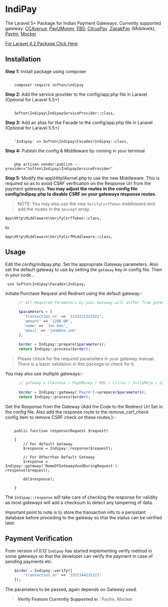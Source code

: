 # IndiPay
The Laravel 5+ Package for Indian Payment Gateways. Currently supported gateway: <a href="http://www.ccavenue.com/">CCAvenue</a>, <a href="https://www.payumoney.com/">PayUMoney</a>, <a href="https://www.ebs.in">EBS</a>, <a href="http://www.citruspay.com/">CitrusPay</a> ,<a href="https://pay.mobikwik.com/">ZapakPay</a> (Mobikwik), <a href="https://dashboard.paytm.com/">Paytm</a>, <a href="http://mocker.in">Mocker</a>

<a href="https://github.com/softon/indipay/tree/laravel4">For Laravel 4.2 Package Click Here</a>

<h2>Installation</h2>
<b>Step 1:</b> Install package using composer
<pre><code>
    composer require softon/indipay
</pre></code>

<b>Step 2:</b> Add the service provider to the config/app.php file in Laravel (Optional for Laravel 5.5+)
<pre><code>
    Softon\Indipay\IndipayServiceProvider::class,
</pre></code>

<b>Step 3:</b> Add an alias for the Facade to the config/app.php file in Laravel (Optional for Laravel 5.5+)
<pre><code>
    'Indipay' => Softon\Indipay\Facades\Indipay::class,
</pre></code>

<b>Step 4:</b> Publish the config & Middleware by running in your terminal
<pre><code>
    php artisan vendor:publish --provider="Softon\Indipay\IndipayServiceProvider" 
</pre></code>

<b>Step 5:</b> Modify the app\Http\Kernel.php to use the new Middleware. 
This is required so as to avoid CSRF verification on the Response Url from the payment gateways.
<b>You may adjust the routes in the config file config/indipay.php to disable CSRF on your gateways response routes.</b>

> NOTE: You may also use the new `VerifyCsrfToken` middleware and add the routes in the `$except` array.

<pre><code>App\Http\Middleware\VerifyCsrfToken::class,</code></pre>
to
<pre><code>App\Http\Middleware\VerifyCsrfMiddleware::class,</code></pre>

<h2>Usage</h2>

Edit the config/indipay.php. Set the appropriate Gateway parameters. Also set the default gateway to use by setting the `gateway` key in config file. Then in your code... <br>
<pre><code> use Softon\Indipay\Facades\Indipay;  </code></pre>
Initiate Purchase Request and Redirect using the default gateway:-
```php 
      /* All Required Parameters by your Gateway will differ from gateway to gateway refer the gate manual */
      
      $parameters = [
        'transaction_no' => '1233221223322',
        'amount' => '1200.00',
        'name' => 'Jon Doe',
        'email' => 'jon@doe.com'
      ];
      
      $order = Indipay::prepare($parameters);
      return Indipay::process($order);
```
> Please check for the required parameters in your gateway manual. There is a basic validation in this package to check for it.

You may also use multiple gateways:-
```php 
      // gateway = CCAvenue / PayUMoney / EBS / Citrus / InstaMojo / ZapakPay / Paytm / Mocker
      
      $order = Indipay::gateway('Paytm')->prepare($parameters);
      return Indipay::process($order);
```
Get the Response from the Gateway (Add the Code to the Redirect Url Set in the config file. 
Also add the response route to the remove_csrf_check config item to remove CSRF check on these routes.):-
<pre><code> 
    public function response(Request $request)
    
    {
        // For default Gateway
        $response = Indipay::response($request);
        
        // For Otherthan Default Gateway
        $response = Indipay::gateway('NameOfGatewayUsedDuringRequest')->response($request);

        dd($response);
    
    }  
</code></pre>
The `Indipay::response` will take care of checking the response for validity as most gateways will add a checksum to detect any tampering of data. 

Important point to note is to store the transaction info to a persistant database before proceding to the gateway so that the status can be verified later.

## Payment Verification

From version v1.0.12 `Indipay` has started implementing verify method in some gateways so that the developer can verify the payment in case of pending payments etc.

```php
    $order = Indipay::verify([
        'transaction_no' => '3322344231223'
    ]);

```
The parameters to be passed, again depends on Gateway used.

> **Verify Feature Currently Supported in** : Paytm, Mocker